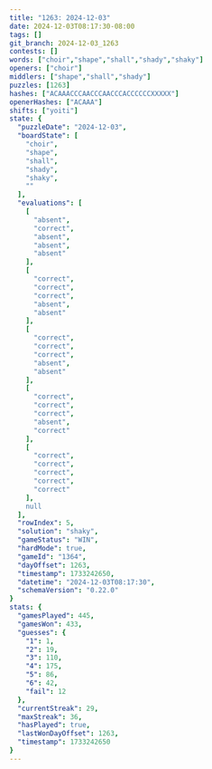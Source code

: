 ```yaml
---
title: "1263: 2024-12-03"
date: 2024-12-03T08:17:30-08:00
tags: []
git_branch: 2024-12-03_1263
contests: []
words: ["choir","shape","shall","shady","shaky"]
openers: ["choir"]
middlers: ["shape","shall","shady"]
puzzles: [1263]
hashes: ["ACAAACCCAACCCAACCCACCCCCCXXXXX"]
openerHashes: ["ACAAA"]
shifts: ["yoiti"]
state: {
  "puzzleDate": "2024-12-03",
  "boardState": [
    "choir",
    "shape",
    "shall",
    "shady",
    "shaky",
    ""
  ],
  "evaluations": [
    [
      "absent",
      "correct",
      "absent",
      "absent",
      "absent"
    ],
    [
      "correct",
      "correct",
      "correct",
      "absent",
      "absent"
    ],
    [
      "correct",
      "correct",
      "correct",
      "absent",
      "absent"
    ],
    [
      "correct",
      "correct",
      "correct",
      "absent",
      "correct"
    ],
    [
      "correct",
      "correct",
      "correct",
      "correct",
      "correct"
    ],
    null
  ],
  "rowIndex": 5,
  "solution": "shaky",
  "gameStatus": "WIN",
  "hardMode": true,
  "gameId": "1364",
  "dayOffset": 1263,
  "timestamp": 1733242650,
  "datetime": "2024-12-03T08:17:30",
  "schemaVersion": "0.22.0"
}
stats: {
  "gamesPlayed": 445,
  "gamesWon": 433,
  "guesses": {
    "1": 1,
    "2": 19,
    "3": 110,
    "4": 175,
    "5": 86,
    "6": 42,
    "fail": 12
  },
  "currentStreak": 29,
  "maxStreak": 36,
  "hasPlayed": true,
  "lastWonDayOffset": 1263,
  "timestamp": 1733242650
}
---
```

<!-- more -->
